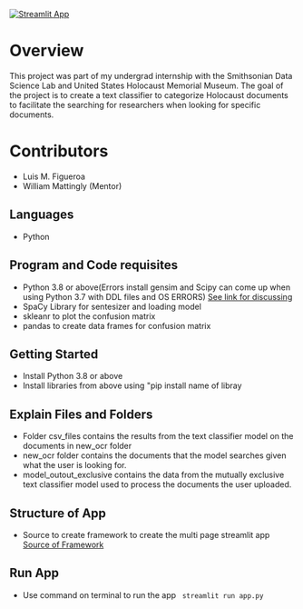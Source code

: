 [![Streamlit App](https://static.streamlit.io/badges/streamlit_badge_black_white.svg)](https://share.streamlit.io/lmanuelfigueroa/ushmm_text_classification_app/main/app.py)

# Overview

This project was part of my undergrad internship with the Smithsonian Data Science Lab and United States Holocaust Memorial Museum. The goal of the project is to create a text classifier to categorize Holocaust documents to facilitate the searching for researchers  when looking for specific documents.

# Contributors
* Luis M. Figueroa 
* William Mattingly (Mentor)

## Languages
* Python 


## Program and Code requisites 
* Python 3.8 or above(Errors install gensim and Scipy can come up when using Python 3.7 with DDL files and OS ERRORS) [See link for discussing](https://github.com/scipy/scipy/issues/11826) 
* SpaCy Library for sentesizer and loading model
* skleanr to plot the confusion matrix 
* pandas to create data frames for confusion matrix


## Getting Started
* Install Python 3.8 or above
* Install libraries from above using "pip install name of libray

## Explain Files and Folders
* Folder csv_files contains the results from the text classifier model on the documents in new_ocr folder
* new_ocr folder contains the documents that the model searches given what the user is looking for.
* model_outout_exclusive contains the data from the mutually exclusive text classifier model used to process the documents the user uploaded. 

## Structure of App 
* Source to create framework to create the multi page streamlit app [Source of Framework](https://github.com/upraneelnihar/streamlit-multiapps)

## Run App 
* Use command on terminal to run the app ``` streamlit run app.py```